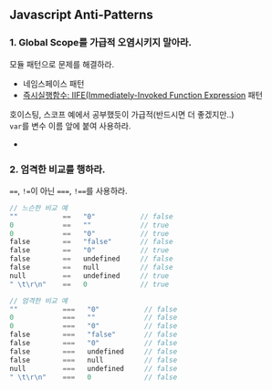 ## Javascript Anti-Patterns

### 1. Global Scope를 가급적 오염시키지 말아라.

모듈 패턴으로 문제를 해결하라.

- 네임스페이스 패턴
- [즉시실행함수: IIFE(Immediately-Invoked Function Expression](http://benalman.com/news/2010/11/immediately-invoked-function-expression/) 패턴

호이스팅, 스코프 예에서 공부했듯이 가급적(반드시면 더 좋겠지만..)<br>
`var`를 변수 이름 앞에 붙여 사용하라.

-

### 2. 엄격한 비교를 행하라.

`==`, `!=`이 아닌 `===`, `!==`를 사용하라.

```js
// 느슨한 비교 예
""           ==   "0"           // false
0            ==   ""            // true
0            ==   "0"           // true
false        ==   "false"       // false
false        ==   "0"           // true
false        ==   undefined     // false
false        ==   null          // false
null         ==   undefined     // true
" \t\r\n"    ==   0             // true

// 엄격한 비교 예
""           ===   "0"           // false
0            ===   ""            // false
0            ===   "0"           // false
false        ===   "false"       // false
false        ===   "0"           // false
false        ===   undefined     // false
false        ===   null          // false
null         ===   undefined     // false
" \t\r\n"    ===   0             // false

```